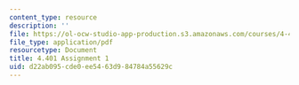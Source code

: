 ```yaml
---
content_type: resource
description: ''
file: https://ol-ocw-studio-app-production.s3.amazonaws.com/courses/4-401-environmental-technologies-in-buildings-fall-2018/d22ab095cde0ee5463d984784a55629c_MIT4_401f18_assignment1.pdf
file_type: application/pdf
resourcetype: Document
title: 4.401 Assignment 1
uid: d22ab095-cde0-ee54-63d9-84784a55629c
---
```

